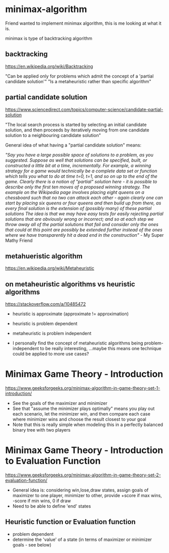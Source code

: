 # minimax-algorithm
Friend wanted to implement minimax algorithm, this is me looking at what it is.

minimax is type of backtracking algorithm

## backtracking
https://en.wikipedia.org/wiki/Backtracking

"Can be applied only for problems which admit the concept of a 'partial candidate solution'"
"Is a metaheuristic rather than specific algorithm"

## partial candidate solution
https://www.sciencedirect.com/topics/computer-science/candidate-partial-solution

"The local search process is started by selecting an initial candidate solution, and then proceeds by iteratively moving from one candidate solution to a neighbouring candidate solution"

General idea of what having a "partial candidate solution" means:

_"Say you have a large possible space of solutions to a problem, as you suggested. Suppose as well that solutions can be specified, built, or constructed a little bit at a time, incrementally. For example, a winning strategy for a game would technically be a complete data set or function which tells you what to do at time t=0, t=1, and so on up to the end of the game. Clearly there is a notion of "partial" solution here - it is possible to describe only the first ten moves of a proposed winning strategy. The example on the Wikipedia page involves placing eight queens on a chessboard such that no two can attack each other - again clearly one can start by placing six queens or four queens and then build up from there, as every final solution is the extension of (possibly many) of these partial solutions
The idea is that we may have easy tests for easily rejecting partial solutions that are obviously wrong or incorrect; and so at each step we throw away all of the partial solutions that fail and consider only the ones that could at this point are possibly be extended further instead of the ones where we have transparently hit a dead end in the construction"_ - My Super Mathy Friend

## metahueristic algorithm
https://en.wikipedia.org/wiki/Metaheuristic

## on metaheuristic algorithms vs heuristic algorithms
https://stackoverflow.com/a/10485472
- heuristic is approximate (approximate != approximation)
- heuristic is problem dependent
- metaheuristic is problem independent

- I personally find the concept of metaheuristic algorithms being problem-independent to be really interesting,
...maybe this means one technique could be applied to more use cases?

# Minimax Game Theory - Introduction
https://www.geeksforgeeks.org/minimax-algorithm-in-game-theory-set-1-introduction/

- See the goals of the maximizer and minimizer
- See that "assume the minimizer plays optimally" means you play out each scenario, let the minimizer win, and then compare each case where minimizer wins and choose the result closest to your goal
- Note that this is really simple when modeling this in a perfectly balanced binary tree with two players

# Minimax Game Theory - Introduction to Evaluation Function
https://www.geeksforgeeks.org/minimax-algorithm-in-game-theory-set-2-evaluation-function/

- General idea is: considering win,lose,draw states, assign goals of maximizer to one player, minimizer to other, provide +score if max wins, -score if min wins, 0 if draw
- Need to be able to define 'end' states

## Heuristic function or Evaluation function
- problem dependent
- determine the 'value' of a state (in terms of maximizer or minimizer goals - see below)
